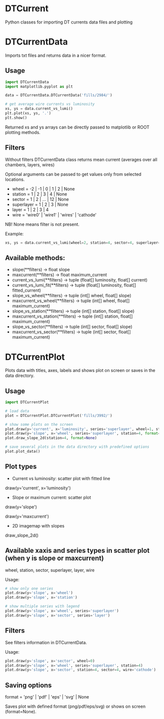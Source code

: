 # DTCurrent

Python classes for importing DT currents data files and plotting

# DTCurrentData

Imports txt files and returns data in a nicer format.

## Usage
```python
import DTCurrentData
import matplotlib.pyplot as plt

data = DTCurrentData.DTCurrentData('fills/2984/')

# get average wire currents vs luminosity
xs, ys = data.current_vs_lumi()
plt.plot(xs, ys, '.')
plt.show()
```

Returned xs and ys arrays can be directly passed to matplotlib or ROOT plotting methods.

## Filters

Without filters DTCurrentData class returns mean current (averages over all chambers, layers, wires)

Optional arguments can be passed to get values only from selected locations.

* wheel = -2 | -1 | 0 | 1 | 2 | None
* station = 1 | 2 | 3 | 4 | None
* sector = 1 | 2 | ... | 12 | None
* superlayer = 1 | 2 | 3 | None
* layer = 1 | 2 | 3 | 4
* wire = 'wire0' | 'wire1' | 'wires' | 'cathode'

NB! None means filter is not present.

Example:

```python
xs, ys = data.current_vs_lumi(wheel=2, station=4, sector=4, superlayer=1, layer=1, wire='wire0')
```

## Available methods:

* slope(**filters) -> float slope
* maxcurrent(**filters) -> float maximum_current
* current_vs_lumi(**filters) -> tuple (float[] luminosity, float[] current)
* current_vs_lumi_fit(**filters) -> tuple (float[] luminosity, float[] fitted_current)
* slope_vs_wheel(**filters) -> tuple (int[] wheel, float[] slope)
* maxcurrent_vs_wheel(**filters) -> tuple (int[] wheel, float[] maximum_current)
* slope_vs_station(**filters) -> tuple (int[] station, float[] slope)
* maxcurrent_vs_station(**filters) -> tuple (int[] station, float[] maximum_current)
* slope_vs_sector(**filters) -> tuple (int[] sector, float[] slope)
* maxcurrent_vs_sector(**filters) -> tuple (int[] sector, float[] maximum_current)

# DTCurrentPlot

Plots data with titles, axes, labels and shows plot on screen or saves in the data directory.

## Usage

```python
import DTCurrentPlot

# load data
plot = DTCurrentPlot.DTCurrentPlot('fills/3992/')

# show some plots on the screen
plot.draw(y='current', x='luminosity', series='superlayer', wheel=1, station=4, sector=4, format=None)
plot.draw(y='slope', x='wheel', series='superlayer', station=4, format=None)
plot.draw_slope_2d(station=4, format=None)

# save several plots in the data directory with predefined options
plot.plot_data()
```

## Plot types

* Current vs luminosity: scatter plot with fitted line

draw(y='current', x='luminosity')

* Slope or maximum current: scatter plot

draw(y='slope')

draw(y='maxcurrent')

* 2D imagemap with slopes

draw_slope_2d()

## Available xaxis and series types in scatter plot (when y is slope or maxcurrent)

wheel, station, sector, superlayer, layer, wire

Usage:

```python
# show only one series
plot.draw(y='slope', x='wheel')
plot.draw(y='slope', x='station')

# show multiple series with legend
plot.draw(y='slope', x='wheel', series='superlayer')
plot.draw(y='slope', x='sector', series='layer')
```

## Filters

See filters information in DTCurrentData.

Usage:
```python
plot.draw(y='slope', x='sector', wheel=0)
plot.draw(y='slope', x='wheel', series='superlayer', station=4)
plot.draw(y='slope', x='sector', station=4, sector=4, wire='cathode')
```

## Saving options

format = 'png' | 'pdf' | 'eps' | 'svg' | None

Saves plot with defined format (png/pdf/eps/svg) or shows on screen (format=None).